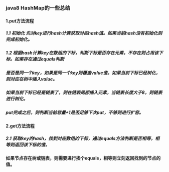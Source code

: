### java8 HashMap的一些总结
#### 1.put方法流程
##### 1.1 初始化 先对key进行hash计算获取对应hash值。如果当前hash没有初始化则完成初始化。
##### 1.2 根据hash计算key在数组的下标，判断下标是否存在元素，不存在则占用该下标。如果存在通过equals判断
##### 是否是同一个key，如果是同一个key则覆盖value值。如果当前下标已经树化，则对应在树中插入value。
##### 如果当前下标已经是链表了，则在链表尾部插入元素，当链表长度大于8，则链表进行树化。
##### put完成之后，则判断当前容量+1是否足够下次put，不够则进行扩容。

#### 2.get方法流程
##### 2.1 获取key的hash，找到对应数组的下标，通过equals方法判断是否相等，相等则返回该下标的值。
#### 如果节点存在树或链表，则需要进行挨个equals，相等则立刻返回找到的节点的值。